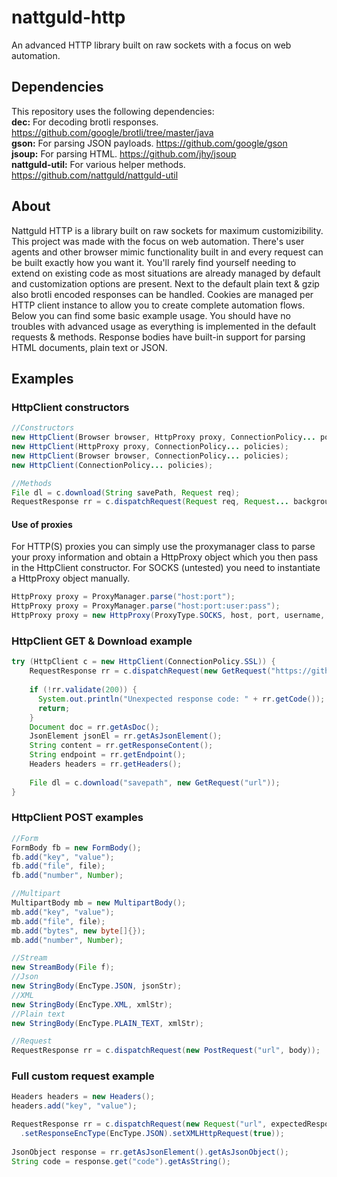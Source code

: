 # nattguld-http
An advanced HTTP library built on raw sockets with a focus on web automation.

## Dependencies
This repository uses the following dependencies:  
**dec:** For decoding brotli responses. https://github.com/google/brotli/tree/master/java  
**gson:** For parsing JSON payloads. https://github.com/google/gson  
**jsoup:** For parsing HTML. https://github.com/jhy/jsoup  
**nattguld-util:** For various helper methods. https://github.com/nattguld/nattguld-util  

## About
Nattguld HTTP is a library built on raw sockets for maximum customizibility.
This project was made with the focus on web automation.
There's user agents and other browser mimic functionality built in and every request can be built exactly how you want it.
You'll rarely find yourself needing to extend on existing code as most situations are already managed by default and customization options are present. Next to the default plain text & gzip also brotli encoded responses can be handled.
Cookies are managed per HTTP client instance to allow you to create complete automation flows.
Below you can find some basic example usage. You should have no troubles with advanced usage as everything is implemented in the default requests & methods. Response bodies have built-in support for parsing HTML documents, plain text or JSON.

## Examples
### HttpClient constructors
```java
//Constructors
new HttpClient(Browser browser, HttpProxy proxy, ConnectionPolicy... policies);
new HttpClient(HttpProxy proxy, ConnectionPolicy... policies);
new HttpClient(Browser browser, ConnectionPolicy... policies);
new HttpClient(ConnectionPolicy... policies);

//Methods
File dl = c.download(String savePath, Request req);
RequestResponse rr = c.dispatchRequest(Request req, Request... backgroundRequests);
```

#### Use of proxies
For HTTP(S) proxies you can simply use the proxymanager class to parse your proxy information and obtain a HttpProxy object which you then pass in the HttpClient constructor. For SOCKS (untested) you need to instantiate a HttpProxy object manually.
```java
HttpProxy proxy = ProxyManager.parse("host:port");
HttpProxy proxy = ProxyManager.parse("host:port:user:pass");
HttpProxy proxy = new HttpProxy(ProxyType.SOCKS, host, port, username, password);
```

### HttpClient GET & Download example
```java
try (HttpClient c = new HttpClient(ConnectionPolicy.SSL)) {
    RequestResponse rr = c.dispatchRequest(new GetRequest("https://github.com/randqm/");
    
    if (!rr.validate(200)) {
      System.out.println("Unexpected response code: " + rr.getCode());
      return;
    }
    Document doc = rr.getAsDoc();
    JsonElement jsonEl = rr.getAsJsonElement();
    String content = rr.getResponseContent();
    String endpoint = rr.getEndpoint();
    Headers headers = rr.getHeaders();
    
    File dl = c.download("savepath", new GetRequest("url"));
}
```

### HttpClient POST examples
```java
//Form
FormBody fb = new FormBody();
fb.add("key", "value");
fb.add("file", file);
fb.add("number", Number);

//Multipart
MultipartBody mb = new MultipartBody();
mb.add("key", "value");
mb.add("file", file);
mb.add("bytes", new byte[]{});
mb.add("number", Number);

//Stream
new StreamBody(File f);
//Json
new StringBody(EncType.JSON, jsonStr);
//XML
new StringBody(EncType.XML, xmlStr);
//Plain text
new StringBody(EncType.PLAIN_TEXT, xmlStr);

//Request
RequestResponse rr = c.dispatchRequest(new PostRequest("url", body));
```

### Full custom request example
```java
Headers headers = new Headers();
headers.add("key", "value");

RequestResponse rr = c.dispatchRequest(new Request("url", expectedResponseCode, body, customHeaders)
  .setResponseEncType(EncType.JSON).setXMLHttpRequest(true));
  
JsonObject response = rr.getAsJsonElement().getAsJsonObject();
String code = response.get("code").getAsString();
```

